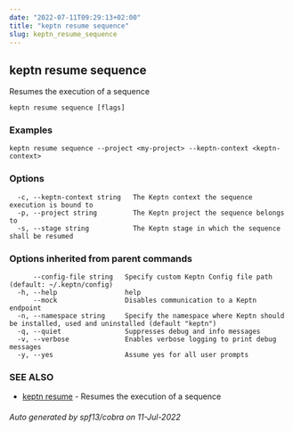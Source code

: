 ```yaml
---
date: "2022-07-11T09:29:13+02:00"
title: "keptn resume sequence"
slug: keptn_resume_sequence
---
```

## keptn resume sequence

Resumes the execution of a sequence

```
keptn resume sequence [flags]
```

### Examples

```
keptn resume sequence --project <my-project> --keptn-context <keptn-context>
```

### Options

```
  -c, --keptn-context string   The Keptn context the sequence execution is bound to
  -p, --project string         The Keptn project the sequence belongs to
  -s, --stage string           The Keptn stage in which the sequence shall be resumed
```

### Options inherited from parent commands

```
      --config-file string   Specify custom Keptn Config file path (default: ~/.keptn/config)
  -h, --help                 help
      --mock                 Disables communication to a Keptn endpoint
  -n, --namespace string     Specify the namespace where Keptn should be installed, used and uninstalled (default "keptn")
  -q, --quiet                Suppresses debug and info messages
  -v, --verbose              Enables verbose logging to print debug messages
  -y, --yes                  Assume yes for all user prompts
```

### SEE ALSO

* [keptn resume](../keptn_resume/)	 - Resumes the execution of a sequence

###### Auto generated by spf13/cobra on 11-Jul-2022
